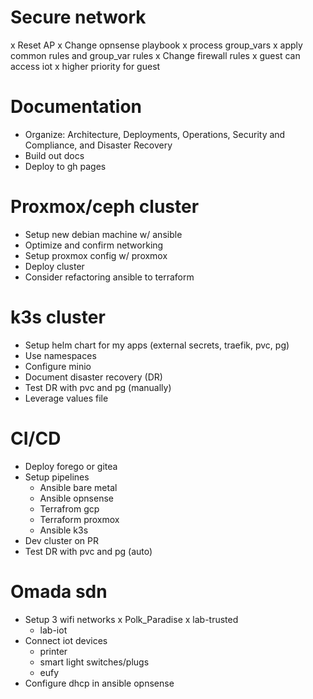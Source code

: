 # Secure network
x Reset AP
x Change opnsense playbook
  x process group_vars
  x apply common rules and group_var rules
x Change firewall rules
  x guest can access iot
  x higher priority for guest

# Documentation
- Organize: Architecture, Deployments, Operations, Security and Compliance, and Disaster Recovery
- Build out docs
- Deploy to gh pages

# Proxmox/ceph cluster
- Setup new debian machine w/ ansible
- Optimize and confirm networking
- Setup proxmox config w/ proxmox
- Deploy cluster
- Consider refactoring ansible to terraform

# k3s cluster
- Setup helm chart for my apps (external secrets, traefik, pvc, pg)
- Use namespaces
- Configure minio
- Document disaster recovery (DR)
- Test DR with pvc and pg (manually)
- Leverage values file

# CI/CD
- Deploy forego or gitea
- Setup pipelines
  - Ansible bare metal
  - Ansible opnsense
  - Terrafrom gcp
  - Terraform proxmox
  - Ansible k3s
- Dev cluster on PR
- Test DR with pvc and pg (auto)

# Omada sdn
- Setup 3 wifi networks
  x Polk_Paradise
  x lab-trusted
  - lab-iot
- Connect iot devices
  - printer
  - smart light switches/plugs
  - eufy
- Configure dhcp in ansible opnsense
